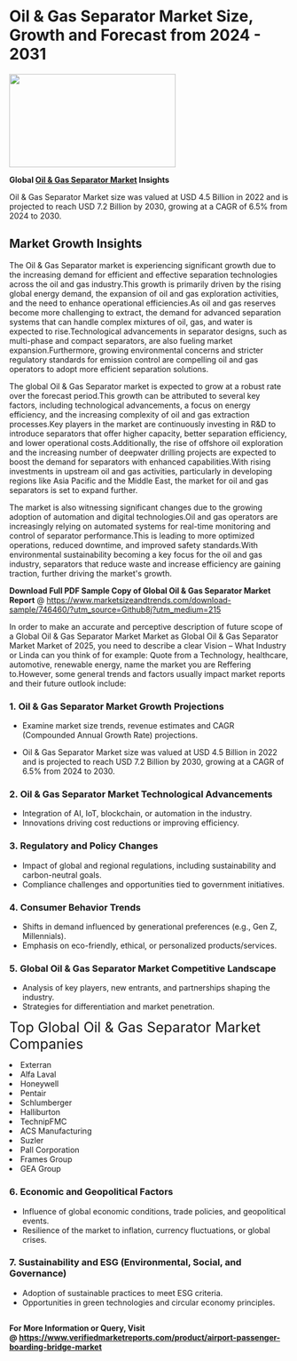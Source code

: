 <H1>Oil & Gas Separator Market Size, Growth and Forecast from 2024 - 2031</H1><img class="aligncenter size-medium wp-image-584254" src="https://thirdeyenews.in/wp-content/uploads/2024/09/Global-Market-Research-300x168.jpeg" alt="" width="300" height="168" /><p><strong>Global&nbsp;<a href="https://www.marketsizeandtrends.com/download-sample/746460/?utm_source=Github8j?utm_medium=215">Oil & Gas Separator Market</a> Insights</strong></p><p>Oil & Gas Separator Market size was valued at USD 4.5 Billion in 2022 and is projected to reach USD 7.2 Billion by 2030, growing at a CAGR of 6.5% from 2024 to 2030.</p><p><h2>Market Growth Insights</h2> <p>The Oil & Gas Separator market is experiencing significant growth due to the increasing demand for efficient and effective separation technologies across the oil and gas industry.This growth is primarily driven by the rising global energy demand, the expansion of oil and gas exploration activities, and the need to enhance operational efficiencies.As oil and gas reserves become more challenging to extract, the demand for advanced separation systems that can handle complex mixtures of oil, gas, and water is expected to rise.Technological advancements in separator designs, such as multi-phase and compact separators, are also fueling market expansion.Furthermore, growing environmental concerns and stricter regulatory standards for emission control are compelling oil and gas operators to adopt more efficient separation solutions.</p> <p>The global Oil & Gas Separator market is expected to grow at a robust rate over the forecast period.This growth can be attributed to several key factors, including technological advancements, a focus on energy efficiency, and the increasing complexity of oil and gas extraction processes.Key players in the market are continuously investing in R&D to introduce separators that offer higher capacity, better separation efficiency, and lower operational costs.Additionally, the rise of offshore oil exploration and the increasing number of deepwater drilling projects are expected to boost the demand for separators with enhanced capabilities.With rising investments in upstream oil and gas activities, particularly in developing regions like Asia Pacific and the Middle East, the market for oil and gas separators is set to expand further.</p> <p>The market is also witnessing significant changes due to the growing adoption of automation and digital technologies.Oil and gas operators are increasingly relying on automated systems for real-time monitoring and control of separator performance.This is leading to more optimized operations, reduced downtime, and improved safety standards.With environmental sustainability becoming a key focus for the oil and gas industry, separators that reduce waste and increase efficiency are gaining traction, further driving the market's growth.</p> <p><span class=""><strong>Download Full PDF Sample Copy of Global Oil & Gas Separator Market Report</strong> @ <a href="https://www.marketsizeandtrends.com/download-sample/746460/?utm_source=Github8j?utm_medium=215" target="_blank">https://www.marketsizeandtrends.com/download-sample/746460/?utm_source=Github8j?utm_medium=215</a></span></p><p>In order to make an accurate and perceptive description of future scope of a Global&nbsp;Oil & Gas Separator Market Market as Global&nbsp;Oil & Gas Separator Market Market of 2025, you need to describe a clear Vision &ndash; What Industry or Linda can you think of for example: Quote from a Technology, healthcare, automotive, renewable energy, name the market you are Reffering to.However, some general trends and factors usually impact market reports and their future outlook include:</p><h3>1.&nbsp;<strong>Oil & Gas Separator Market Growth Projections</strong></h3><ul><li>Examine market size trends, revenue estimates and CAGR (Compounded Annual Growth Rate) projections.</li><li><p>Oil & Gas Separator Market size was valued at USD 4.5 Billion in 2022 and is projected to reach USD 7.2 Billion by 2030, growing at a CAGR of 6.5% from 2024 to 2030.</p></li></ul><h3>2.&nbsp;<strong>Oil & Gas Separator Market Technological Advancements</strong></h3><ul><li>Integration of AI, IoT, blockchain, or automation in the industry.</li><li>Innovations driving cost reductions or improving efficiency.</li></ul><h3>3.&nbsp;<strong>Regulatory and Policy Changes</strong></h3><ul><li>Impact of global and regional regulations, including sustainability and carbon-neutral goals.</li><li>Compliance challenges and opportunities tied to government initiatives.</li></ul><h3>4.&nbsp;<strong>Consumer Behavior Trends</strong></h3><ul><li>Shifts in demand influenced by generational preferences (e.g., Gen Z, Millennials).</li><li>Emphasis on eco-friendly, ethical, or personalized products/services.</li></ul><h3>5.&nbsp;<strong>Global Oil & Gas Separator Market Competitive Landscape</strong></h3><ul><li>Analysis of key players, new entrants, and partnerships shaping the industry.</li><li>Strategies for differentiation and market penetration.</li></ul><p data-pm-slice="1 1 []"><span style="color: inherit; font-family: inherit; font-size: 25px;">Top Global Oil & Gas Separator Market Companies</span></p><div class="" data-test-id=""><p><li>Exterran</li><li> Alfa Laval</li><li> Honeywell</li><li> Pentair</li><li> Schlumberger</li><li> Halliburton</li><li> TechnipFMC</li><li> ACS Manufacturing</li><li> Suzler</li><li> Pall Corporation</li><li> Frames Group</li><li> GEA Group</li></p></div><h3>6.&nbsp;<strong>Economic and Geopolitical Factors</strong></h3><ul><li>Influence of global economic conditions, trade policies, and geopolitical events.</li><li>Resilience of the market to inflation, currency fluctuations, or global crises.</li></ul><h3>7.&nbsp;<strong>Sustainability and ESG (Environmental, Social, and Governance)</strong></h3><ul><li>Adoption of sustainable practices to meet ESG criteria.</li><li>Opportunities in green technologies and circular economy principles.</li></ul><h2><strong style="font-size: 14px;">For More Information or Query, Visit @&nbsp;</strong><a style="background-color: #ffffff; font-size: 14px;" href="https://www.marketsizeandtrends.com/report/oil-and-gas-separator-market/" target="_blank">https://www.verifiedmarketreports.com/product/airport-passenger-boarding-bridge-market</a></h2>